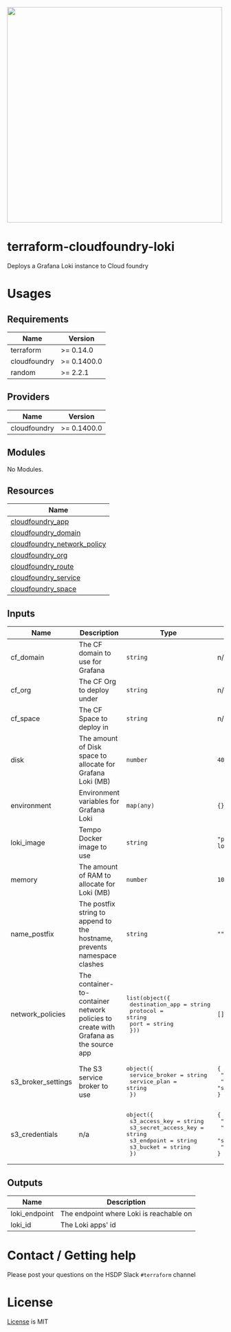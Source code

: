 <img src="https://cdn.rawgit.com/hashicorp/terraform-website/master/content/source/assets/images/logo-hashicorp.svg" width="500px">

# terraform-cloudfoundry-loki
Deploys a Grafana Loki instance to Cloud foundry

# Usages

<!-- BEGINNING OF PRE-COMMIT-TERRAFORM DOCS HOOK -->
## Requirements

| Name | Version |
|------|---------|
| terraform | >= 0.14.0 |
| cloudfoundry | >= 0.1400.0 |
| random | >= 2.2.1 |

## Providers

| Name | Version |
|------|---------|
| cloudfoundry | >= 0.1400.0 |

## Modules

No Modules.

## Resources

| Name |
|------|
| [cloudfoundry_app](https://registry.terraform.io/providers/philips-labs/cloudfoundry/0.1400.0/docs/resources/app) |
| [cloudfoundry_domain](https://registry.terraform.io/providers/philips-labs/cloudfoundry/0.1400.0/docs/data-sources/domain) |
| [cloudfoundry_network_policy](https://registry.terraform.io/providers/philips-labs/cloudfoundry/0.1400.0/docs/resources/network_policy) |
| [cloudfoundry_org](https://registry.terraform.io/providers/philips-labs/cloudfoundry/0.1400.0/docs/data-sources/org) |
| [cloudfoundry_route](https://registry.terraform.io/providers/philips-labs/cloudfoundry/0.1400.0/docs/resources/route) |
| [cloudfoundry_service](https://registry.terraform.io/providers/philips-labs/cloudfoundry/0.1400.0/docs/data-sources/service) |
| [cloudfoundry_space](https://registry.terraform.io/providers/philips-labs/cloudfoundry/0.1400.0/docs/data-sources/space) |

## Inputs

| Name | Description | Type | Default | Required |
|------|-------------|------|---------|:--------:|
| cf\_domain | The CF domain to use for Grafana | `string` | n/a | yes |
| cf\_org | The CF Org to deploy under | `string` | n/a | yes |
| cf\_space | The CF Space to deploy in | `string` | n/a | yes |
| disk | The amount of Disk space to allocate for Grafana Loki (MB) | `number` | `4096` | no |
| environment | Environment variables for Grafana Loki | `map(any)` | `{}` | no |
| loki\_image | Tempo Docker image to use | `string` | `"philipslabs/cf-loki:latest"` | no |
| memory | The amount of RAM to allocate for Loki (MB) | `number` | `1024` | no |
| name\_postfix | The postfix string to append to the hostname, prevents namespace clashes | `string` | `""` | no |
| network\_policies | The container-to-container network policies to create with Grafana as the source app | <pre>list(object({<br>    destination_app = string<br>    protocol        = string<br>    port            = string<br>  }))</pre> | `[]` | no |
| s3\_broker\_settings | The S3 service broker to use | <pre>object({<br>    service_broker = string<br>    service_plan   = string<br>  })</pre> | <pre>{<br>  "service_broker": "hsdp-s3",<br>  "service_plan": "s3_bucket"<br>}</pre> | no |
| s3\_credentials | n/a | <pre>object({<br>    s3_access_key        = string<br>    s3_secret_access_key = string<br>    s3_endpoint          = string<br>    s3_bucket            = string<br>  })</pre> | <pre>{<br>  "s3_access_key": "",<br>  "s3_bucket": "",<br>  "s3_endpoint": "",<br>  "s3_secret_access_key": ""<br>}</pre> | no |

## Outputs

| Name | Description |
|------|-------------|
| loki\_endpoint | The endpoint where Loki is reachable on |
| loki\_id | The Loki apps' id |

<!-- END OF PRE-COMMIT-TERRAFORM DOCS HOOK -->

# Contact / Getting help

Please post your questions on the HSDP Slack `#terraform` channel

# License
[License](./LICENSE.md) is MIT
